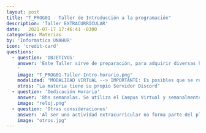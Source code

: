```yaml
---
layout: post
title: "T_PROG01 - Taller de Introducción a la programación"
description: 'Taller EXTRACURRICULAR'
date:   2021-07-17 17:46:41 -0300
categories: Materias
by: 'Informatica UNAHUR'
icon: 'credit-card'
questions:
  - question: 'OBJETIVOS'
    answer: 'Este Taller sirve de preparación, para adquirir diversas habilidades y conocimientos como previa a cursar la materia Introducción a la Programación. Es para quienes cuentan con poco tiempo, necesitan familiarizarse con aspectos del manejo de archivos, primeros pasos en programación, cuestiones de lógica proposicional y además para explorar el trabajo en equipo.
    '
    image: "T_PROG01-Taller-Intro-horario.png"
    modalidad: "MODALIDAD VIRTUAL --> IMPORTANTE: Es posibles que se realicen encuentros presenciales en los horarios de la comisión."
    otros: "La materia tiene su propio Servidor Discord"
  - question: 'Dedicación Horaria'
    answer: '8hs semanalas. Se utiliza el Campus Virtual y semanalmente se suben los contenidos para hacer actividades de indagación, ver videos de teoría y realizar actividades prácticas. Es importante este paso para ir a los encuentros sincrónicos los días de la comisión ya que allí se repasa, se realiza ejercitación y se responden dudas.'
    image: "reloj.png"
  - question: 'Otras consideraciones'
    answer: 'Al ser una actividad extracurricular no forma parte del plan de estudios. IMPORTANTE: Al ser un taller preparatorio, NO debe cursarse al mismo tiempo que la materia. En un cuatrimestre se hace el taller y en el siguiente la materia.'
    image: "otros.jpg"
---
```

